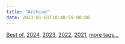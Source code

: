 ```yaml
---
title: "Archive"
date: 2023-01-01T10:48:59-08:00
---
```


[Best of](../../tags/best-of), [2024](../../tags/2024/), [2023](../../tags/2023/), [2022](../../tags/2022/), [2021](../../tags/2021/), [more tags...](../../tags)

